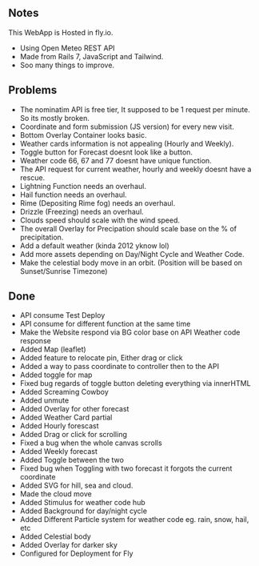 ## Notes
This WebApp is Hosted in fly.io.
- Using Open Meteo REST API
- Made from Rails 7, JavaScript and Tailwind.
- Soo many things to improve.

## Problems
- The nominatim API is free tier, It supposed to be 1 request per minute. So its mostly broken.
- Coordinate and form submission (JS version) for every new visit.
- Bottom Overlay Container looks basic.
- Weather cards information is not appealing (Hourly and Weekly).
- Toggle button for Forecast doesnt look like a button.
- Weather code 66, 67 and 77 doesnt have unique function.
- The API request for current weather, hourly and weekly doesnt have a rescue.
- Lightning Function needs an overhaul.
- Hail function needs an overhaul.
- Rime (Depositing Rime fog) needs an overhaul.
- Drizzle (Freezing) needs an overhaul.
- Clouds speed should scale with the wind speed.
- The overall Overlay for Precipation should scale base on the % of precipitation.
- Add a default weather (kinda 2012 yknow lol)
- Add more assets depending on Day/Night Cycle and Weather Code.
- Make the celestial body move in an orbit. (Position will be based on Sunset/Sunrise Timezone)

## Done
- API consume Test Deploy
- API consume for different function at the same time
- Make the Website respond via BG color base on API Weather code response
- Added Map (leaflet)
- Added feature to relocate pin, Either drag or click
- Added a way to pass coordinate to controller then to the API
- Added toggle for map
- Fixed bug regards of toggle button deleting everything via innerHTML
- Added Screaming Cowboy
- Added unmute
- Added Overlay for other forecast
- Added Weather Card partial
- Added Hourly forescast
- Added Drag or click for scrolling
- Fixed a bug when the whole canvas scrolls
- Added Weekly forecast
- Added Toggle between the two
- Fixed bug when Toggling with two forecast it forgots the current coordinate
- Added SVG for hill, sea and cloud.
- Made the cloud move
- Added Stimulus for weather code hub
- Added Background for day/night cycle
- Added Different Particle system for weather code eg. rain, snow, hail, etc
- Added Celestial body
- Added Overlay for darker sky
- Configured for Deployment for Fly
